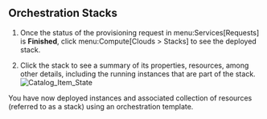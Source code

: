 ## Orchestration Stacks

1.  Once the status of the provisioning request in
    menu:Services\[Requests\] is **Finished**, click
    menu:Compute\[Clouds \> Stacks\] to see the deployed stack.

2.  Click the stack to see a summary of its properties, resources, among
    other details, including the running instances that are part of the
    stack. ![Catalog\_Item\_State](../images/7180.png)

You have now deployed instances and associated collection of resources
(referred to as a stack) using an orchestration template.
